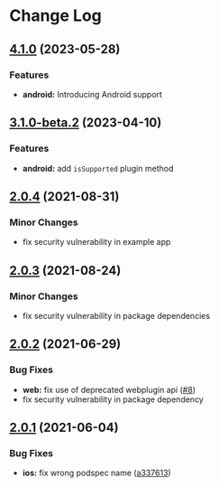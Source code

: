 # Change Log

## [4.1.0](https://github.com/capacitor-community/app-icon/compare/v4.0.0...v4.1.0) (2023-05-28)

### Features

* **android:** Introducing Android support

## [3.1.0-beta.2](https://github.com/capacitor-community/app-icon/compare/v3.1.0-beta.1...v3.1.0-beta.2) (2023-04-10)

### Features

* **android:** add `isSupported` plugin method

## [2.0.4](https://github.com/capacitor-community/app-icon/compare/v2.0.3...v2.0.4) (2021-08-31)

### Minor Changes

- fix security vulnerability in example app

## [2.0.3](https://github.com/capacitor-community/app-icon/compare/v2.0.2...v2.0.3) (2021-08-24)

### Minor Changes

- fix security vulnerability in package dependencies

## [2.0.2](https://github.com/capacitor-community/app-icon/compare/v2.0.1...v2.0.2) (2021-06-29)

### Bug Fixes

- **web:** fix use of deprecated webplugin api ([#8](https://github.com/capacitor-community/app-icon/issues/8))
- fix security vulnerability in package dependency

## [2.0.1](https://github.com/capacitor-community/app-icon/compare/v2.0.0...v2.0.1) (2021-06-04)

### Bug Fixes

- **ios:** fix wrong podspec name ([a337613](https://github.com/capacitor-community/app-icon/commit/a337613120322b8db2174cb1999b1b6613f83522))
